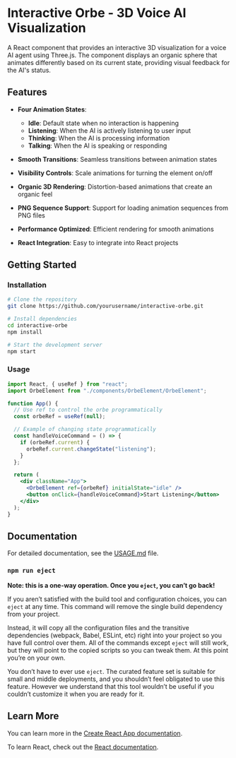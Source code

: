 # Interactive Orbe - 3D Voice AI Visualization

A React component that provides an interactive 3D visualization for a voice AI agent using Three.js. The component displays an organic sphere that animates differently based on its current state, providing visual feedback for the AI's status.

## Features

- **Four Animation States**:

  - **Idle**: Default state when no interaction is happening
  - **Listening**: When the AI is actively listening to user input
  - **Thinking**: When the AI is processing information
  - **Talking**: When the AI is speaking or responding

- **Smooth Transitions**: Seamless transitions between animation states
- **Visibility Controls**: Scale animations for turning the element on/off
- **Organic 3D Rendering**: Distortion-based animations that create an organic feel
- **PNG Sequence Support**: Support for loading animation sequences from PNG files
- **Performance Optimized**: Efficient rendering for smooth animations
- **React Integration**: Easy to integrate into React projects

## Getting Started

### Installation

```bash
# Clone the repository
git clone https://github.com/yourusername/interactive-orbe.git

# Install dependencies
cd interactive-orbe
npm install

# Start the development server
npm start
```

### Usage

```jsx
import React, { useRef } from "react";
import OrbeElement from "./components/OrbeElement/OrbeElement";

function App() {
  // Use ref to control the orbe programmatically
  const orbeRef = useRef(null);

  // Example of changing state programmatically
  const handleVoiceCommand = () => {
    if (orbeRef.current) {
      orbeRef.current.changeState("listening");
    }
  };

  return (
    <div className="App">
      <OrbeElement ref={orbeRef} initialState="idle" />
      <button onClick={handleVoiceCommand}>Start Listening</button>
    </div>
  );
}
```

## Documentation

For detailed documentation, see the [USAGE.md](./docs/USAGE.md) file.

### `npm run eject`

**Note: this is a one-way operation. Once you `eject`, you can’t go back!**

If you aren’t satisfied with the build tool and configuration choices, you can `eject` at any time. This command will remove the single build dependency from your project.

Instead, it will copy all the configuration files and the transitive dependencies (webpack, Babel, ESLint, etc) right into your project so you have full control over them. All of the commands except `eject` will still work, but they will point to the copied scripts so you can tweak them. At this point you’re on your own.

You don’t have to ever use `eject`. The curated feature set is suitable for small and middle deployments, and you shouldn’t feel obligated to use this feature. However we understand that this tool wouldn’t be useful if you couldn’t customize it when you are ready for it.

## Learn More

You can learn more in the [Create React App documentation](https://facebook.github.io/create-react-app/docs/getting-started).

To learn React, check out the [React documentation](https://reactjs.org/).
